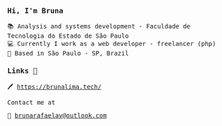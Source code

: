 
<samp>

###  Hi, I'm Bruna 

📚 Analysis and systems development - Faculdade de Tecnologia do Estado de São Paulo <br>
💻 Currently I work as a web developer - freelancer (php) <br>
📍 Based in São Paulo - SP, Brazil <br>
 

### Links 🔗

🖊️ https://brunalima.tech/ <br>

Contact me at

📧 brunarafaelav@outlook.com
</samp>
